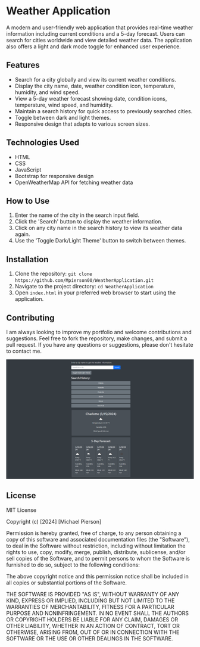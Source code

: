# Weather Application

A modern and user-friendly web application that provides real-time weather information including current conditions and a 5-day forecast. Users can search for cities worldwide and view detailed weather data. The application also offers a light and dark mode toggle for enhanced user experience.

## Features

- Search for a city globally and view its current weather conditions.
- Display the city name, date, weather condition icon, temperature, humidity, and wind speed.
- View a 5-day weather forecast showing date, condition icons, temperature, wind speed, and humidity.
- Maintain a search history for quick access to previously searched cities.
- Toggle between dark and light themes.
- Responsive design that adapts to various screen sizes.

## Technologies Used

- HTML
- CSS
- JavaScript
- Bootstrap for responsive design
- OpenWeatherMap API for fetching weather data

## How to Use

1. Enter the name of the city in the search input field.
2. Click the 'Search' button to display the weather information.
3. Click on any city name in the search history to view its weather data again.
4. Use the 'Toggle Dark/Light Theme' button to switch between themes.

## Installation

1. Clone the repository: `git clone https://github.com/Mpierson00/WeatherApplication.git`
2. Navigate to the project directory: `cd WeatherApplication`
3. Open `index.html` in your preferred web browser to start using the application.

## Contributing

I am always looking to improve my portfolio and welcome contributions and suggestions. Feel free to fork the repository, make changes, and submit a pull request. If you have any questions or suggestions, please don't hesitate to contact me.

![Weather Application](./Assets/Images/127.0.0.1_5501_Class-Project_WeatherApplication_index.html.png)

## License
MIT License 

Copyright (c) [2024] [Michael Pierson]

Permission is hereby granted, free of charge, to any person obtaining a copy
of this software and associated documentation files (the "Software"), to deal
in the Software without restriction, including without limitation the rights
to use, copy, modify, merge, publish, distribute, sublicense, and/or sell
copies of the Software, and to permit persons to whom the Software is
furnished to do so, subject to the following conditions:

The above copyright notice and this permission notice shall be included in all
copies or substantial portions of the Software.

THE SOFTWARE IS PROVIDED "AS IS", WITHOUT WARRANTY OF ANY KIND, EXPRESS OR
IMPLIED, INCLUDING BUT NOT LIMITED TO THE WARRANTIES OF MERCHANTABILITY,
FITNESS FOR A PARTICULAR PURPOSE AND NONINFRINGEMENT. IN NO EVENT SHALL THE
AUTHORS OR COPYRIGHT HOLDERS BE LIABLE FOR ANY CLAIM, DAMAGES OR OTHER
LIABILITY, WHETHER IN AN ACTION OF CONTRACT, TORT OR OTHERWISE, ARISING FROM,
OUT OF OR IN CONNECTION WITH THE SOFTWARE OR THE USE OR OTHER DEALINGS IN THE
SOFTWARE.

